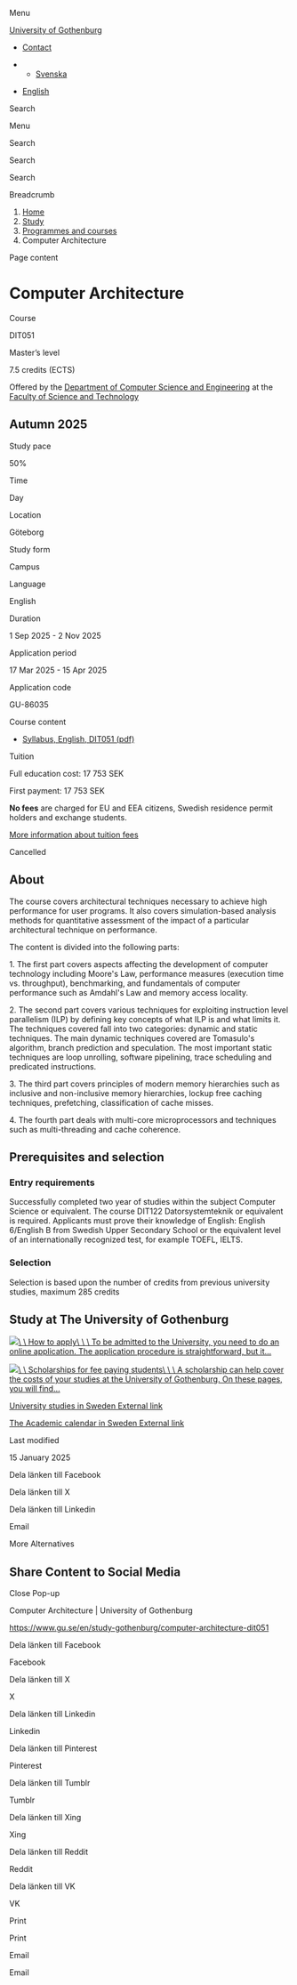 Menu

[University of Gothenburg](https://www.gu.se/en)

- [Contact](https://www.gu.se/en/contact)

- - [Svenska](https://www.gu.se/studera/hitta-utbildning/computer-architecture-dit051)
- [English](https://www.gu.se/en/study-gothenburg/computer-architecture-dit051)

Search


Menu


Search


Search

Search

Breadcrumb

1. [Home](https://www.gu.se/en)
2. [Study](https://www.gu.se/en/study-in-gothenburg)
3. [Programmes and courses](https://www.gu.se/en/study-in-gothenburg/study-options)
4. Computer Architecture


Page content

# Computer Architecture

Course


DIT051


Master’s level



7.5 credits (ECTS)




Offered by the
[Department of Computer Science and Engineering](https://www.gu.se/en/computer-science-engineering)
at the
[Faculty of Science and Technology](https://www.gu.se/en/science-and-technology)

## Autumn 2025

Study pace


50%

Time


Day

Location


Göteborg

Study form


Campus

Language


English

Duration


1 Sep 2025
\- 2 Nov 2025

Application period


17 Mar 2025
\- 15 Apr 2025

Application code


GU-86035

Course content


- [Syllabus, English, DIT051 (pdf)](https://kursplaner.gu.se/pdf/kurs/en/DIT051)


Tuition


Full education cost: 17 753 SEK

First payment: 17 753 SEK

**No fees** are charged for EU and EEA citizens, Swedish residence permit holders and exchange students.

[More information about tuition fees](https://www.gu.se/en/study-in-gothenburg/apply/tuition-fees)

Cancelled


## About

The course covers architectural techniques necessary to achieve high performance for user programs. It also covers simulation-based analysis methods for quantitative assessment of the impact of a particular architectural technique on performance.

The content is divided into the following parts:

1\. The first part covers aspects affecting the development of computer technology including Moore's Law, performance measures (execution time vs. throughput), benchmarking, and fundamentals of computer performance such as Amdahl's Law and memory access locality.

2\. The second part covers various techniques for exploiting instruction level parallelism (ILP) by defining key concepts of what ILP is and what limits it. The techniques covered fall into two categories: dynamic and static techniques. The main dynamic techniques covered are Tomasulo's algorithm, branch prediction and speculation. The most important static techniques are loop unrolling, software pipelining, trace scheduling and predicated instructions.

3\. The third part covers principles of modern memory hierarchies such as inclusive and non-inclusive memory hierarchies, lockup free caching techniques, prefetching, classification of cache misses.

4\. The fourth part deals with multi-core microprocessors and techniques such as multi-threading and cache coherence.

## Prerequisites and selection

### Entry requirements

Successfully completed two year of studies within the subject Computer Science or equivalent. The course DIT122 Datorsystemteknik or equivalent is required. Applicants must prove their knowledge of English: English 6/English B from Swedish Upper Secondary School or the equivalent level of an internationally recognized test, for example TOEFL, IELTS.

### Selection

Selection is based upon the number of credits from previous university studies, maximum 285 credits

## Study at The University of Gothenburg

[![](https://www.gu.se/sites/default/files/dynamic-image/dynamic_image_2188_218/public/2020-03/cytonn-photography-ZJEKICY5EXY-unsplash.jpg?media_id=2553&width=1904&height=208)\\
\\
How to apply\\
\\
\\
To be admitted to the University, you need to do an online application. The application procedure is straightforward, but it…](https://www.gu.se/en/study-in-gothenburg/apply)

[![](https://www.gu.se/sites/default/files/dynamic-image/dynamic_image_2188_218/public/2024-01/GU-7.jpg?media_id=95188&width=1904&height=208)\\
\\
Scholarships for fee paying students\\
\\
\\
A scholarship can help cover the costs of your studies at the University of Gothenburg. On these pages, you will find…](https://www.gu.se/en/study-in-gothenburg/apply/scholarships-for-fee-paying-students)

[University studies in Sweden External link](https://www.gu.se/en/study-in-gothenburg/before-you-arrive/university-studies-in-sweden "External link")

[The Academic calendar in Sweden External link](https://www.gu.se/en/study-in-gothenburg/when-you-are-here/academic-calendar "External link")

Last modified


15 January 2025

Dela länken till Facebook

Dela länken till X

Dela länken till Linkedin

Email

More Alternatives

## Share Content to Social Media

Close Pop-up

Computer Architecture \| University of Gothenburg

https://www.gu.se/en/study-gothenburg/computer-architecture-dit051

Dela länken till Facebook

Facebook

Dela länken till X

X

Dela länken till Linkedin

Linkedin

Dela länken till Pinterest

Pinterest

Dela länken till Tumblr

Tumblr

Dela länken till Xing

Xing

Dela länken till Reddit

Reddit

Dela länken till VK

VK

Print

Print

Email

Email
